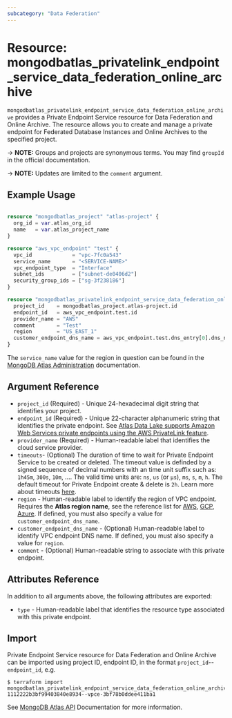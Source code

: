 ```yaml
---
subcategory: "Data Federation"
---
```


# Resource: mongodbatlas_privatelink_endpoint_service_data_federation_online_archive

`mongodbatlas_privatelink_endpoint_service_data_federation_online_archive` provides a Private Endpoint Service resource for Data Federation and Online Archive. The resource allows you to create and manage a private endpoint for Federated Database Instances and Online Archives to the specified project.

-> **NOTE:** Groups and projects are synonymous terms. You may find `groupId` in the official documentation.

-> **NOTE:** Updates are limited to the `comment` argument.

## Example Usage

```terraform

resource "mongodbatlas_project" "atlas-project" {
  org_id = var.atlas_org_id
  name   = var.atlas_project_name
}

resource "aws_vpc_endpoint" "test" {
  vpc_id             = "vpc-7fc0a543"
  service_name       = "<SERVICE-NAME>"
  vpc_endpoint_type  = "Interface"
  subnet_ids         = ["subnet-de0406d2"]
  security_group_ids = ["sg-3f238186"]
}

resource "mongodbatlas_privatelink_endpoint_service_data_federation_online_archive" "test" {
  project_id    = mongodbatlas_project.atlas-project.id
  endpoint_id   = aws_vpc_endpoint.test.id
  provider_name = "AWS"
  comment       = "Test"
  region        = "US_EAST_1"
  customer_endpoint_dns_name = aws_vpc_endpoint.test.dns_entry[0].dns_name
}
```

The `service_name` value for the region in question can be found in the [MongoDB Atlas Administration](https://www.mongodb.com/docs/api/doc/atlas-admin-api-v2/operation/operation-createdatafederationprivateendpoint) documentation.

## Argument Reference

* `project_id` (Required) - Unique 24-hexadecimal digit string that identifies your project. 
* `endpoint_id` (Required) - Unique 22-character alphanumeric string that identifies the private endpoint. See [Atlas Data Lake supports Amazon Web Services private endpoints using the AWS PrivateLink feature](https://www.mongodb.com/docs/atlas/reference/api-resources-spec/#tag/Data-Federation/operation/createDataFederationPrivateEndpoint:~:text=Atlas%20Data%20Lake%20supports%20Amazon%20Web%20Services%20private%20endpoints%20using%20the%20AWS%20PrivateLink%20feature).
* `provider_name` (Required) - Human-readable label that identifies the cloud service provider. 
* `timeouts`- (Optional) The duration of time to wait for Private Endpoint Service to be created or deleted. The timeout value is definded by a signed sequence of decimal numbers with an time unit suffix such as: `1h45m`, `300s`, `10m`, .... The valid time units are:  `ns`, `us` (or `µs`), `ms`, `s`, `m`, `h`. The default timeout for Private Endpoint create & delete is `2h`. Learn more about timeouts [here](https://www.terraform.io/plugin/sdkv2/resources/retries-and-customizable-timeouts).
* `region` -  Human-readable label to identify the region of VPC endpoint.  Requires the **Atlas region name**, see the reference list for [AWS](https://docs.atlas.mongodb.com/reference/amazon-aws/), [GCP](https://docs.atlas.mongodb.com/reference/google-gcp/), [Azure](https://docs.atlas.mongodb.com/reference/microsoft-azure/). If defined, you must also specify a value for `customer_endpoint_dns_name`.
* `customer_endpoint_dns_name` - (Optional) Human-readable label to identify VPC endpoint DNS name. If defined, you must also specify a value for `region`.
* `comment` - (Optional) Human-readable string to associate with this private endpoint.

## Attributes Reference

In addition to all arguments above, the following attributes are exported:

* `type` - Human-readable label that identifies the resource type associated with this private endpoint.

## Import

Private Endpoint Service resource for Data Federation and Online Archive can be imported using project ID, endpoint ID, in the format `project_id`--`endpoint_id`, e.g.

```
$ terraform import mongodbatlas_privatelink_endpoint_service_data_federation_online_archive.example 1112222b3bf99403840e8934--vpce-3bf78b0ddee411ba1
```

See [MongoDB Atlas API](https://www.mongodb.com/docs/atlas/reference/api-resources-spec/#tag/Data-Federation/operation/createDataFederationPrivateEndpoint) Documentation for more information.


